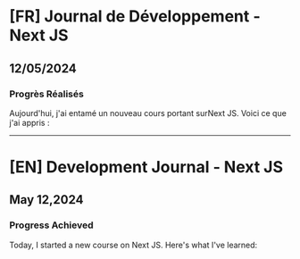 # [FR] Journal de Développement - Next JS

## 12/05/2024

### Progrès Réalisés

Aujourd'hui, j'ai entamé un nouveau cours portant surNext JS. Voici ce que j'ai appris :

---

# [EN] Development Journal - Next JS

## May 12,2024

### Progress Achieved

Today, I started a new course on Next JS. Here's what I've learned:
